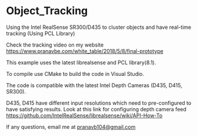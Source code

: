 # Object_Tracking
Using the Intel RealSense SR300/D435 to cluster objects and have real-time tracking (Using PCL Library)

Check the tracking video on my website https://www.pranavbe.com/white_table/2018/5/8/final-prototype 

This example uses the latest librealsense and PCL library(8.1).

To compile use CMake to build the code in Visual Studio.

The code is compatible with the latest Intel Depth Cameras (D435, D415, SR300).

D435, D415 have different input resolutions which need to pre-configured to have satisfying results. 
Look at this link for configuring depth camera feed https://github.com/IntelRealSense/librealsense/wiki/API-How-To 


If any questions, email me at pranavb104@gmail.com

